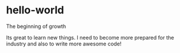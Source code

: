 # hello-world
The beginning of growth

Its great to learn new things. I need to become more prepared for the industry and also to write more awesome code!
